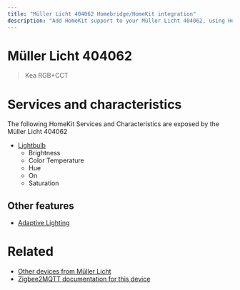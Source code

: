 ```yaml
---
title: "Müller Licht 404062 Homebridge/HomeKit integration"
description: "Add HomeKit support to your Müller Licht 404062, using Homebridge, Zigbee2MQTT and homebridge-z2m."
---
```

<!---
This file has been GENERATED using src/docgen/docgen.ts
DO NOT EDIT THIS FILE MANUALLY!
-->
# Müller Licht 404062
> Kea RGB+CCT


# Services and characteristics
The following HomeKit Services and Characteristics are exposed by
the Müller Licht 404062

* [Lightbulb](../../light.md)
  * Brightness
  * Color Temperature
  * Hue
  * On
  * Saturation


## Other features
* [Adaptive Lighting](../../light.md)


# Related
* [Other devices from Müller Licht](../index.md#muller_licht)
* [Zigbee2MQTT documentation for this device](https://www.zigbee2mqtt.io/devices/404062.html)